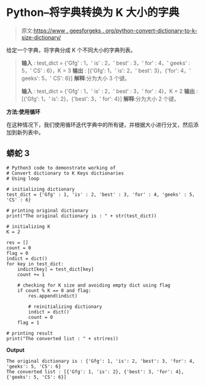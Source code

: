 # Python–将字典转换为 K 大小的字典

> 原文:[https://www . geesforgeks . org/python-convert-dictionary-to-k-size-dictionary/](https://www.geeksforgeeks.org/python-convert-dictionary-to-k-sized-dictionaries/)

给定一个字典，将字典分成 K 个不同大小的字典列表。

> **输入** : test_dict = {'Gfg' : 1，' is' : 2，' best' : 3，' for' : 4，' geeks' : 5，' CS' : 6}，K = 3
> **输出** : [{'Gfg': 1，' is': 2，' best': 3}，{'for': 4，' geeks': 5，' CS': 6}]
> **解释**:分为大小 3 个键。
> 
> **输入** : test_dict = {'Gfg' : 1，' is' : 2，' best' : 3，' for' : 4}，K = 2
> **输出** : [{'Gfg': 1，' is': 2}，{'best': 3，' for': 4}]
> **解释**:分为大小 2 个键。

**方法:使用循环**

在这种情况下，我们使用循环迭代字典中的所有键，并根据大小进行分叉，然后添加到新列表中。

## 蟒蛇 3

```
# Python3 code to demonstrate working of 
# Convert dictionary to K Keys dictionaries
# Using loop

# initializing dictionary
test_dict = {'Gfg' : 1, 'is' : 2, 'best' : 3, 'for' : 4, 'geeks' : 5, 'CS' : 6}

# printing original dictionary
print("The original dictionary is : " + str(test_dict))

# initializing K 
K = 2

res = []
count = 0
flag = 0
indict = dict()
for key in test_dict:
    indict[key] = test_dict[key]        
    count += 1

    # checking for K size and avoiding empty dict using flag
    if count % K == 0 and flag:
        res.append(indict)

        # reinitializing dictionary
        indict = dict()
        count = 0
    flag = 1

# printing result 
print("The converted list : " + str(res)) 
```

**Output**

```
The original dictionary is : {'Gfg': 1, 'is': 2, 'best': 3, 'for': 4, 'geeks': 5, 'CS': 6}
The converted list : [{'Gfg': 1, 'is': 2}, {'best': 3, 'for': 4}, {'geeks': 5, 'CS': 6}]

```
